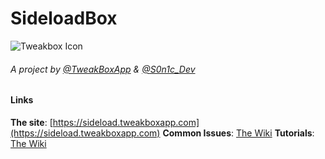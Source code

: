 # SideloadBox
![Tweakbox Icon](https://sideload.tweakboxapp.com/cdn/fe3cd1fc2b2034d307a6298845e216c4.png?v1)
###### A project by [@TweakBoxApp](https://twitter.com/TweakBoxApp) & [@S0n1c_Dev](https://twitter.com/S0n1c_Dev)


#### Links
**The site**: [https://sideload.tweakboxapp.com](https://sideload.tweakboxapp.com)
**Common Issues**: [The Wiki]()
**Tutorials**: [The Wiki]()
